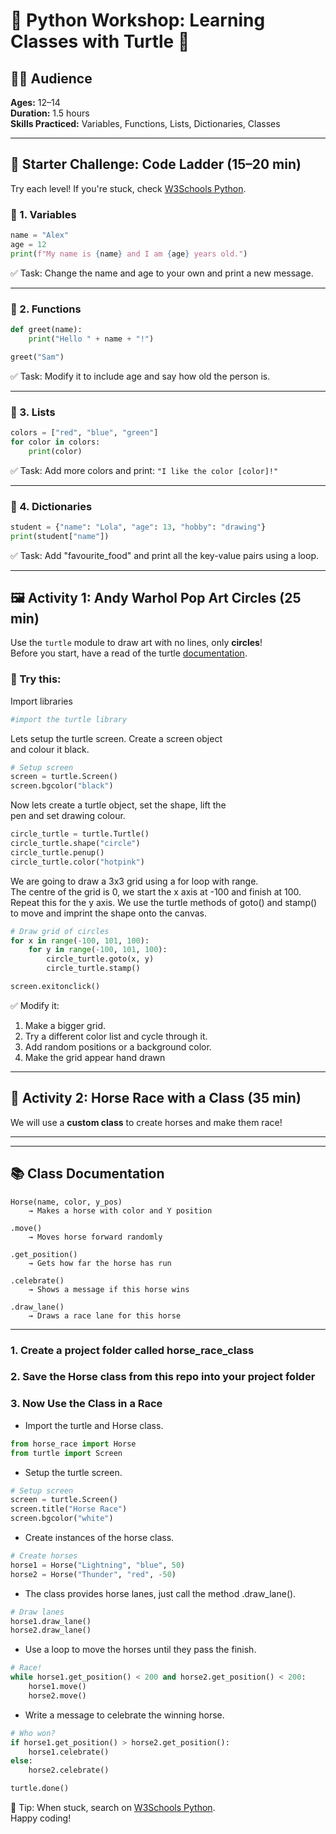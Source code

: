 
# 🐍 Python Workshop: Learning Classes with Turtle 🐢

## 👩‍🏫 Audience
**Ages:** 12–14  
**Duration:** 1.5 hours  
**Skills Practiced:** Variables, Functions, Lists, Dictionaries, Classes  

---

## 🧠 Starter Challenge: Code Ladder (15–20 min)

Try each level! If you're stuck, check [W3Schools Python](https://www.w3schools.com/python/).

### 🔢 1. Variables
```python
name = "Alex"
age = 12
print(f"My name is {name} and I am {age} years old.")
```
✅ Task: Change the name and age to your own and print a new message.

---

### 🧮 2. Functions
```python
def greet(name):
    print("Hello " + name + "!")

greet("Sam")
```
✅ Task: Modify it to include age and say how old the person is.

---

### 🎨 3. Lists
```python
colors = ["red", "blue", "green"]
for color in colors:
    print(color)
```
✅ Task: Add more colors and print: `"I like the color [color]!"`

---

### 🧾 4. Dictionaries
```python
student = {"name": "Lola", "age": 13, "hobby": "drawing"}
print(student["name"])
```
✅ Task: Add "favourite_food" and print all the key-value pairs using a loop.

---

## 🖼️ Activity 1: Andy Warhol Pop Art Circles (25 min)

Use the `turtle` module to draw art with no lines, only **circles**!         
Before you start, have a read of the turtle [documentation](https://docs.python.org/3/library/turtle.html#methods-of-rawturtle-turtle-and-corresponding-functions).

### 🧪 Try this:

Import libraries
```python
#import the turtle library
```
Lets setup the turtle screen. Create a screen object    
and colour it black.
```python
# Setup screen
screen = turtle.Screen()
screen.bgcolor("black")
```

Now lets create a turtle object, set the shape, lift the    
pen and set drawing colour.
```python
circle_turtle = turtle.Turtle()
circle_turtle.shape("circle")
circle_turtle.penup()
circle_turtle.color("hotpink")
```

We are going to draw a 3x3 grid using a for loop with range.     
The centre of the grid is 0, we start the x axis at -100 and finish at 100.       
Repeat this for the y axis. We use the turtle methods of goto() and stamp()     
to move and imprint the shape onto the canvas. 
```python
# Draw grid of circles
for x in range(-100, 101, 100):
    for y in range(-100, 101, 100):
        circle_turtle.goto(x, y)
        circle_turtle.stamp()

screen.exitonclick()
```

✅ Modify it:
1. Make a bigger grid.
2. Try a different color list and cycle through it.
3. Add random positions or a background color.
4. Make the grid appear hand drawn

---

## 🐎 Activity 2: Horse Race with a Class (35 min)

We will use a **custom class** to create horses and make them race!

---

---

## 📚 Class Documentation

```
Horse(name, color, y_pos)
    → Makes a horse with color and Y position

.move()
    → Moves horse forward randomly

.get_position()
    → Gets how far the horse has run

.celebrate()
    → Shows a message if this horse wins

.draw_lane()
    → Draws a race lane for this horse
```

---

### 1. Create a project folder called horse_race_class

### 2. Save the Horse class from this repo into your project folder

### 3. Now Use the Class in a Race
- Import the turtle and Horse class.
```python
from horse_race import Horse
from turtle import Screen
```
- Setup the turtle screen.
```python
# Setup screen
screen = turtle.Screen()
screen.title("Horse Race")
screen.bgcolor("white")
```
- Create instances of the horse class.
```python
# Create horses
horse1 = Horse("Lightning", "blue", 50)
horse2 = Horse("Thunder", "red", -50)
```
- The class provides horse lanes, just call the method .draw_lane().
```python
# Draw lanes
horse1.draw_lane()
horse2.draw_lane()
```
- Use a loop to move the horses until they pass the finish.
```python
# Race!
while horse1.get_position() < 200 and horse2.get_position() < 200:
    horse1.move()
    horse2.move()
```
- Write a message to celebrate the winning horse.
```python
# Who won?
if horse1.get_position() > horse2.get_position():
    horse1.celebrate()
else:
    horse2.celebrate()

turtle.done()
```



🎯 Tip: When stuck, search on [W3Schools Python](https://www.w3schools.com/python/).  
Happy coding!
